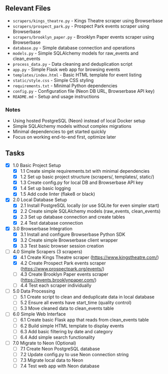 ## Relevant Files

- `scrapers/kings_theatre.py` - Kings Theatre scraper using Browserbase
- `scrapers/prospect_park.py` - Prospect Park events scraper using Browserbase  
- `scrapers/brooklyn_paper.py` - Brooklyn Paper events scraper using Browserbase
- `database.py` - Simple database connection and operations
- `models.py` - Simple SQLAlchemy models for raw_events and clean_events
- `process_data.py` - Data cleaning and deduplication script
- `app.py` - Simple Flask web app for browsing events
- `templates/index.html` - Basic HTML template for event listing
- `static/style.css` - Simple CSS styling
- `requirements.txt` - Minimal Python dependencies
- `config.py` - Configuration file (Neon DB URL, Browserbase API key)
- `README.md` - Setup and usage instructions

### Notes

- Using hosted PostgreSQL (Neon) instead of local Docker setup
- Simple SQLAlchemy models without complex migrations
- Minimal dependencies to get started quickly
- Focus on working end-to-end first, optimize later

## Tasks

- [x] 1.0 Basic Project Setup
  - [x] 1.1 Create simple requirements.txt with minimal dependencies
  - [x] 1.2 Set up basic project structure (scrapers/, templates/, static/)
  - [x] 1.3 Create config.py for local DB and Browserbase API key
  - [x] 1.4 Set up basic logging
  - [x] 1.5 Add code linter (flake8 or black)
- [x] 2.0 Local Database Setup
  - [x] 2.1 Install PostgreSQL locally (or use SQLite for even simpler start)
  - [x] 2.2 Create simple SQLAlchemy models (raw_events, clean_events)
  - [x] 2.3 Set up database connection and create tables
  - [x] 2.4 Test database connection
- [x] 3.0 Browserbase Integration
  - [x] 3.1 Install and configure Browserbase Python SDK
  - [x] 3.2 Create simple Browserbase client wrapper
  - [x] 3.3 Test basic browser session creation
- [ ] 4.0 Simple Scrapers (3 scrapers)
  - [x] 4.1 Create Kings Theatre scraper (https://www.kingstheatre.com/)
  - [x] 4.2 Create Prospect Park events scraper (https://www.prospectpark.org/events/)
  - [ ] 4.3 Create Brooklyn Paper events scraper (https://events.brooklynpaper.com/)
  - [ ] 4.4 Test each scraper individually
- [ ] 5.0 Data Processing
  - [ ] 5.1 Create script to clean and deduplicate data in local database
  - [ ] 5.2 Ensure all events have start_time (quality control)
  - [ ] 5.3 Move cleaned data to clean_events table
- [ ] 6.0 Simple Web Interface
  - [ ] 6.1 Create basic Flask app that reads from clean_events table
  - [ ] 6.2 Build simple HTML template to display events
  - [ ] 6.3 Add basic filtering by date and category
  - [ ] 6.4 Add simple search functionality
- [ ] 7.0 Migrate to Neon (Optional)
  - [ ] 7.1 Create Neon PostgreSQL database
  - [ ] 7.2 Update config.py to use Neon connection string
  - [ ] 7.3 Migrate local data to Neon
  - [ ] 7.4 Test web app with Neon database
